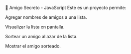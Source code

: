 🎯 Amigo Secreto - JavaScript
Este es un proyecto permite:

Agregar nombres de amigos a una lista.

Visualizar la lista en pantalla.

Sortear un amigo al azar de la lista.

Mostrar el amigo sorteado.
